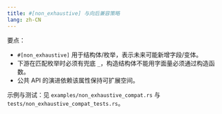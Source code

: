 ```yaml
---
title: #[non_exhaustive] 与向后兼容策略
lang: zh-CN
---
```


要点：

- `#[non_exhaustive]` 用于结构体/枚举，表示未来可能新增字段/变体。
- 下游在匹配枚举时必须有兜底 `_`，构造结构体不能用字面量必须通过构造函数。
- 公共 API 的演进依赖该属性保持可扩展空间。

示例与测试：见 `examples/non_exhaustive_compat.rs` 与 `tests/non_exhaustive_compat_tests.rs`。
